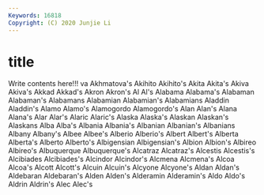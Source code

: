```yaml
---
Keywords: 16818
Copyright: (C) 2020 Junjie Li
---
```


# title

Write contents here!!!
va 
Akhmatova's 
Akihito 
Akihito's 
Akita 
Akita's 
Akiva 
Akiva's 
Akkad
Akkad's 
Akron 
Akron's 
Al 
Al's 
Alabama 
Alabama's 
Alabaman 
Alabaman's 
Alabamans
Alabamian 
Alabamian's 
Alabamians 
Aladdin 
Aladdin's 
Alamo 
Alamo's 
Alamogordo 
Alamogordo's 
Alan
Alan's 
Alana 
Alana's 
Alar 
Alar's 
Alaric 
Alaric's 
Alaska 
Alaska's 
Alaskan
Alaskan's 
Alaskans 
Alba 
Alba's 
Albania 
Albania's 
Albanian 
Albanian's 
Albanians 
Albany
Albany's 
Albee 
Albee's 
Alberio 
Alberio's 
Albert 
Albert's 
Alberta 
Alberta's 
Alberto
Alberto's 
Albigensian 
Albigensian's 
Albion 
Albion's 
Albireo 
Albireo's 
Albuquerque 
Albuquerque's 
Alcatraz
Alcatraz's 
Alcestis 
Alcestis's 
Alcibiades 
Alcibiades's 
Alcindor 
Alcindor's 
Alcmena 
Alcmena's 
Alcoa
Alcoa's 
Alcott 
Alcott's 
Alcuin 
Alcuin's 
Alcyone 
Alcyone's 
Aldan 
Aldan's 
Aldebaran
Aldebaran's 
Alden 
Alden's 
Alderamin 
Alderamin's 
Aldo 
Aldo's 
Aldrin 
Aldrin's 
Alec
Alec's 
